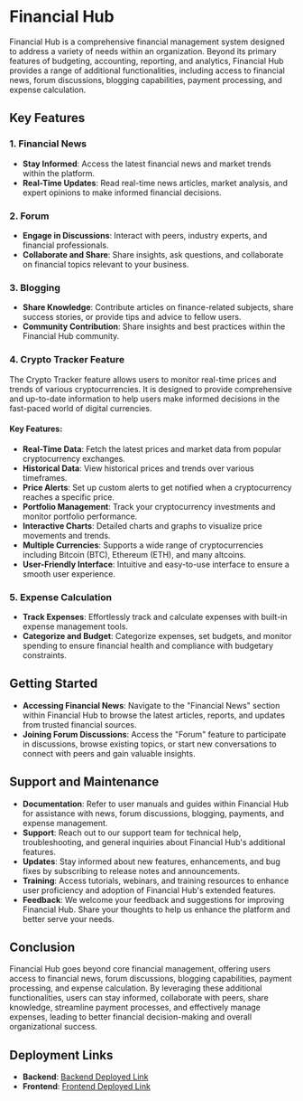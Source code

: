 # Financial Hub

Financial Hub is a comprehensive financial management system designed to address a variety of needs within an organization. Beyond its primary features of budgeting, accounting, reporting, and analytics, Financial Hub provides a range of additional functionalities, including access to financial news, forum discussions, blogging capabilities, payment processing, and expense calculation.

## Key Features

### 1. Financial News
- **Stay Informed**: Access the latest financial news and market trends within the platform.
- **Real-Time Updates**: Read real-time news articles, market analysis, and expert opinions to make informed financial decisions.

### 2. Forum
- **Engage in Discussions**: Interact with peers, industry experts, and financial professionals.
- **Collaborate and Share**: Share insights, ask questions, and collaborate on financial topics relevant to your business.

### 3. Blogging
- **Share Knowledge**: Contribute articles on finance-related subjects, share success stories, or provide tips and advice to fellow users.
- **Community Contribution**: Share insights and best practices within the Financial Hub community.

### 4. Crypto Tracker Feature
The Crypto Tracker feature allows users to monitor real-time prices and trends of various cryptocurrencies. It is designed to provide comprehensive and up-to-date information to help users make informed decisions in the fast-paced world of digital currencies.

#### Key Features:
- **Real-Time Data**: Fetch the latest prices and market data from popular cryptocurrency exchanges.
- **Historical Data**: View historical prices and trends over various timeframes.
- **Price Alerts**: Set up custom alerts to get notified when a cryptocurrency reaches a specific price.
- **Portfolio Management**: Track your cryptocurrency investments and monitor portfolio performance.
- **Interactive Charts**: Detailed charts and graphs to visualize price movements and trends.
- **Multiple Currencies**: Supports a wide range of cryptocurrencies including Bitcoin (BTC), Ethereum (ETH), and many altcoins.
- **User-Friendly Interface**: Intuitive and easy-to-use interface to ensure a smooth user experience.

### 5. Expense Calculation
- **Track Expenses**: Effortlessly track and calculate expenses with built-in expense management tools.
- **Categorize and Budget**: Categorize expenses, set budgets, and monitor spending to ensure financial health and compliance with budgetary constraints.

## Getting Started

- **Accessing Financial News**: Navigate to the "Financial News" section within Financial Hub to browse the latest articles, reports, and updates from trusted financial sources.
- **Joining Forum Discussions**: Access the "Forum" feature to participate in discussions, browse existing topics, or start new conversations to connect with peers and gain valuable insights.

## Support and Maintenance

- **Documentation**: Refer to user manuals and guides within Financial Hub for assistance with news, forum discussions, blogging, payments, and expense management.
- **Support**: Reach out to our support team for technical help, troubleshooting, and general inquiries about Financial Hub's additional features.
- **Updates**: Stay informed about new features, enhancements, and bug fixes by subscribing to release notes and announcements.
- **Training**: Access tutorials, webinars, and training resources to enhance user proficiency and adoption of Financial Hub's extended features.
- **Feedback**: We welcome your feedback and suggestions for improving Financial Hub. Share your thoughts to help us enhance the platform and better serve your needs.

## Conclusion

Financial Hub goes beyond core financial management, offering users access to financial news, forum discussions, blogging capabilities, payment processing, and expense calculation. By leveraging these additional functionalities, users can stay informed, collaborate with peers, share knowledge, streamline payment processes, and effectively manage expenses, leading to better financial decision-making and overall organizational success.

## Deployment Links

- **Backend**: [Backend Deployed Link](https://payment-swift-pay.onrender.com)
- **Frontend**: [Frontend Deployed Link](https://financial-hub.netlify.app/)
